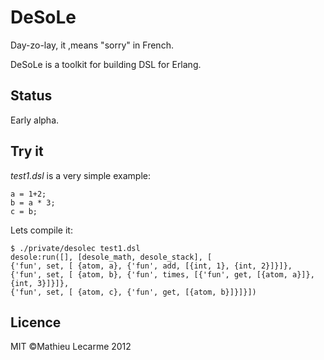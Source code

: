 DeSoLe
======

Day-zo-lay, it ,means "sorry" in French.

DeSoLe is a toolkit for building DSL for Erlang.

Status
------

Early alpha.


Try it
------

_test1.dsl_ is a very simple example:

    a = 1+2;
    b = a * 3;
    c = b;

Lets compile it:

    $ ./private/desolec test1.dsl
    desole:run([], [desole_math, desole_stack], [
    {'fun', set, [ {atom, a}, {'fun', add, [{int, 1}, {int, 2}]}]},
    {'fun', set, [ {atom, b}, {'fun', times, [{'fun', get, [{atom, a}]}, {int, 3}]}]},
    {'fun', set, [ {atom, c}, {'fun', get, [{atom, b}]}]}])

Licence
-------

MIT ©Mathieu Lecarme 2012
